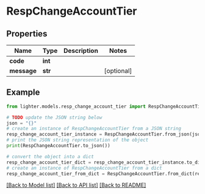 # RespChangeAccountTier


## Properties

Name | Type | Description | Notes
------------ | ------------- | ------------- | -------------
**code** | **int** |  | 
**message** | **str** |  | [optional] 

## Example

```python
from lighter.models.resp_change_account_tier import RespChangeAccountTier

# TODO update the JSON string below
json = "{}"
# create an instance of RespChangeAccountTier from a JSON string
resp_change_account_tier_instance = RespChangeAccountTier.from_json(json)
# print the JSON string representation of the object
print(RespChangeAccountTier.to_json())

# convert the object into a dict
resp_change_account_tier_dict = resp_change_account_tier_instance.to_dict()
# create an instance of RespChangeAccountTier from a dict
resp_change_account_tier_from_dict = RespChangeAccountTier.from_dict(resp_change_account_tier_dict)
```
[[Back to Model list]](../README.md#documentation-for-models) [[Back to API list]](../README.md#documentation-for-api-endpoints) [[Back to README]](../README.md)


